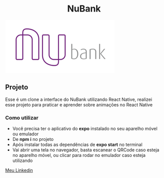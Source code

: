 <h1 align="center">NuBank</h1>
<img src="https://github.com/ThiagoFelippi/NuBank/blob/master/Logo_nubank.png" style="max-width: 100% align="center" alt="logo da nubank">

## Projeto
Esse é um clone a interface do NuBank utilizando React Native, realizei esse projeto para praticar e aprender sobre animações no React Native

### Como utilizar
* Você precisa ter o aplicativo do **expo** instalado no seu aparelho móvel ou emulador
* De **npm i** no projeto
* Após instalar todas as dependências de **expo start** no terminal
* Vai abrir uma tela no navegador, basta escanear o QRCode caso esteja no aparelho móvel, ou clicar para rodar no emulador caso esteja utilizando

[Meu Linkedin](https://www.linkedin.com/in/thiago-crespo-felippi/)
